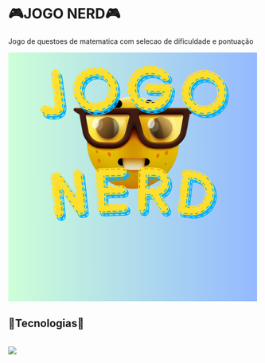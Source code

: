 # 🎮JOGO NERD🎮
<p>Jogo de questoes de matematica com selecao de dificuldade e pontuação</p>

<img src="imagens/inicio.png" />

<h2>🐍Tecnologias🐍<h2>
<img src="https://cdn.jsdelivr.net/gh/devicons/devicon@latest/icons/python/python-original-wordmark.svg" width="40" />
